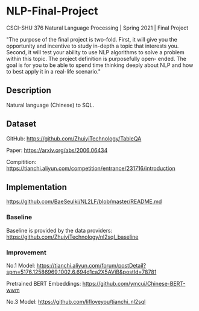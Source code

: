 # NLP-Final-Project
CSCI-SHU 376 Natural Language Processing | Spring 2021 | Final Project

"The purpose of the final project is two-fold. First, it will give you the opportunity and incentive to study in-depth a topic that interests you. Second, it will test your ability to use NLP algorithms to solve a problem within this topic. The project definition is purposefully open- ended. The goal is for you to be able to spend time thinking deeply about NLP and how to best apply it in a real-life scenario."

## Description

Natural language (Chinese) to SQL.

## Dataset
GitHub: https://github.com/ZhuiyiTechnology/TableQA

Paper: https://arxiv.org/abs/2006.06434

Compitition: https://tianchi.aliyun.com/competition/entrance/231716/introduction

## Implementation

https://github.com/BaeSeulki/NL2LF/blob/master/README.md

### Baseline
Baseline is provided by the data providers: https://github.com/ZhuiyiTechnology/nl2sql_baseline

### Improvement

No.1 Model: https://tianchi.aliyun.com/forum/postDetail?spm=5176.12586969.1002.6.694d1ca2X5AViB&postId=78781

Pretrained BERT Embeddings: https://github.com/ymcui/Chinese-BERT-wwm


No.3 Model: https://github.com/lifloveyou/tianchi_nl2sql



